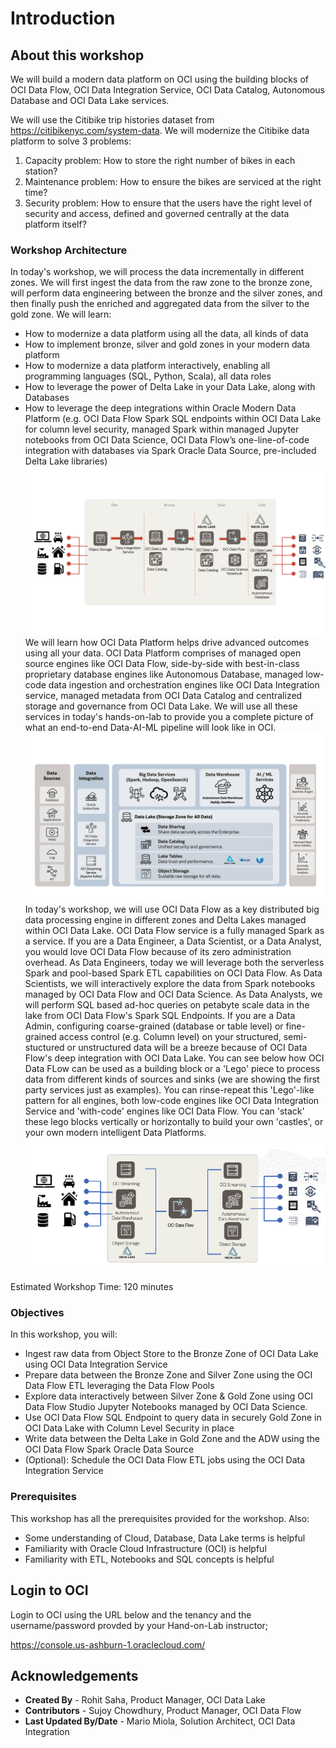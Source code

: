 # Introduction

## About this workshop
We will build a modern data platform on OCI using the building blocks of OCI Data Flow, OCI Data Integration Service, OCI Data Catalog, Autonomous Database and OCI Data Lake services. 

We will use the Citibike trip histories dataset from https://citibikenyc.com/system-data. We will modernize the Citibike data platform to solve 3 problems:
1. Capacity problem: How to store the right number of bikes in each station?
2. Maintenance problem: How to ensure the bikes are serviced at the right time?
3. Security problem: How to ensure that the users have the right level of security and access, defined and governed centrally at the data platform itself?

### Workshop Architecture
In today's workshop, we will process the data incrementally in different zones. We will first ingest the data from the raw zone to the bronze zone, will perform data engineering between the bronze and the silver zones, and then finally push the enriched and aggregated data from the silver to the gold zone. We will learn:
* How to modernize a data platform using all the data, all kinds of data
* How to implement bronze, silver and gold zones in your modern data platform
* How to modernize a data platform interactively, enabling all programming languages (SQL, Python, Scala), all data roles
* How to leverage the power of Delta Lake in your Data Lake, along with Databases
* How to leverage the deep integrations within Oracle Modern Data Platform (e.g. OCI Data Flow Spark SQL endpoints within OCI Data Lake for column level security, managed Spark within managed Jupyter notebooks from OCI Data Science, OCI Data Flow’s one-line-of-code integration with databases via Spark Oracle Data Source, pre-included Delta Lake libraries)
![Workshop Architecture](images/data-platform-livelab.png "Workshop architecture") 
We will learn how OCI Data Platform helps drive advanced outcomes using all your data. OCI Data Platform comprises of managed open source engines like OCI Data Flow, side-by-side with best-in-class proprietary database engines like Autonomous Database, managed low-code data ingestion and orchestration engines like OCI Data Integration service, managed metadata from OCI Data Catalog and centralized storage and governance from OCI Data Lake. We will use all these services in today's hands-on-lab to provide you a complete picture of what an end-to-end Data-AI-ML pipeline will look like in OCI.    
![OCI Data Platform](images/oci-data-platform.png "OCI Data Platform")
In today's workshop, we will use OCI Data Flow as a key distributed big data processing engine in different zones and Delta Lakes managed within OCI Data Lake. OCI Data Flow service is a fully managed Spark as a service. If you are a Data Engineer, a Data Scientist, or a Data Analyst, you would love OCI Data Flow because of its zero administration overhead. As Data Engineers, today we will leverage both the serverless Spark and pool-based Spark ETL capabilities on OCI Data Flow. As Data Scientists, we will interactively explore the data from Spark notebooks managed by OCI Data Flow and OCI Data Science. As Data Analysts, we will perform SQL based ad-hoc queries on petabyte scale data in the lake from OCI Data Flow's Spark SQL Endpoints. If you are a Data Admin, configuring coarse-grained (database or table level) or fine-grained access control (e.g. Column level) on your structured, semi-stuctured or unstructured data will be a breeze because of OCI Data Flow's deep integration with OCI Data Lake. You can see below how OCI Data FLow can be used as a building block or a 'Lego' piece to process data from different kinds of sources and sinks (we are showing the first party services just as examples). You can rinse-repeat this 'Lego'-like pattern for all engines, both low-code engines like OCI Data Integration Service and 'with-code' engines like OCI Data Flow. You can 'stack' these lego blocks vertically or horizontally to build your own 'castles', or your own modern intelligent Data Platforms.
![Fully managed Spark from OCI Data FLow](images/manufacturing-app-architecture.png "Zooming into OCI Data Flow")

Estimated Workshop Time: 120 minutes

### Objectives
In this workshop, you will:
* Ingest raw data from Object Store to the Bronze Zone of OCI Data Lake using OCI Data Integration Service
* Prepare data between the Bronze Zone and Silver Zone using the OCI Data Flow ETL leveraging the Data Flow Pools
* Explore data interactively between Silver Zone & Gold Zone using OCI Data Flow Studio Jupyter Notebooks managed by OCI Data Science.
* Use OCI Data Flow SQL Endpoint to query data in securely Gold Zone in OCI Data Lake with Column Level Security in place
* Write data between the Delta Lake in Gold Zone and the ADW using the OCI Data Flow Spark Oracle Data Source
* (Optional): Schedule the OCI Data Flow ETL jobs using the OCI Data Integration Service

### Prerequisites

This workshop has all the prerequisites provided for the workshop. Also:

* Some understanding of Cloud, Database, Data Lake terms is helpful 
* Familiarity with Oracle Cloud Infrastructure (OCI) is helpful 
* Familiarity with ETL, Notebooks and SQL concepts is helpful

## Login to OCI

Login to OCI using the URL below and the tenancy and the username/password provded by your Hand-on-Lab instructor;

https://console.us-ashburn-1.oraclecloud.com/


## Acknowledgements
- **Created By** -  Rohit Saha, Product Manager, OCI Data Lake
- **Contributors** - Sujoy Chowdhury, Product Manager, OCI Data Flow
- **Last Updated By/Date** - Mario Miola, Solution Architect, OCI Data Integration
